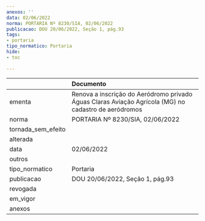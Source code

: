 ```yaml
---
anexos: ''
data: 02/06/2022
norma: PORTARIA Nº 8230/SIA, 02/06/2022
publicacao: DOU 20/06/2022, Seção 1, pág.93
tags:
- portaria
tipo_normatico: Portaria
hide: 
- toc 
 
---
```


|                    | Documento                                                                                            |
|:-------------------|:-----------------------------------------------------------------------------------------------------|
| ementa             | Renova a inscrição do Aeródromo privado Águas Claras Aviação Agrícola (MG) no cadastro de aeródromos |
| norma              | PORTARIA Nº 8230/SIA, 02/06/2022                                                                     |
| tornada_sem_efeito |                                                                                                      |
| alterada           |                                                                                                      |
| data               | 02/06/2022                                                                                           |
| outros             |                                                                                                      |
| tipo_normatico     | Portaria                                                                                             |
| publicacao         | DOU 20/06/2022, Seção 1, pág.93                                                                      |
| revogada           |                                                                                                      |
| em_vigor           |                                                                                                      |
| anexos             |                                                                                                      |